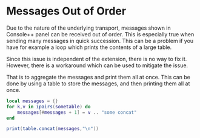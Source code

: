 # Messages Out of Order

Due to the nature of the underlying transport, messages shown in Console++ panel can be received out of order. This is especially true when sending many messages in quick succession. This can be a problem if you have for example a loop which prints the contents of a large table.

Since this issue is independent of the extension, there is no way to fix it. However, there is a workaround which can be used to mitigate the issue.

That is to aggregate the messages and print them all at once. This can be done by using a table to store the messages, and then printing them all at once.

```lua
local messages = {}
for k,v in ipairs(sometable) do
    messages[#messages + 1] = v .. "some concat"
end

print(table.concat(messages,"\n"))
```